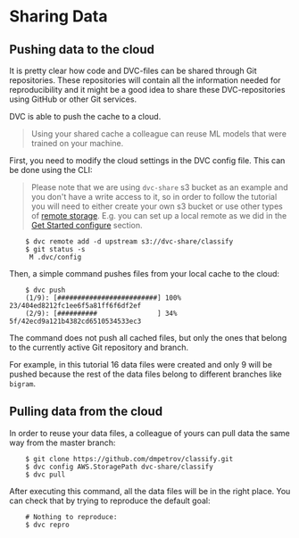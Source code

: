 # Sharing Data

## Pushing data to the cloud

It is pretty clear how code and DVC-files can be shared through Git
repositories. These repositories will contain all the information needed for
reproducibility and it might be a good idea to share these DVC-repositories using
GitHub or other Git services.

DVC is able to push the cache to a cloud.

> Using your shared cache a colleague can reuse ML models that were trained on
your machine.

First, you need to modify the cloud settings in the DVC config file. This can be 
done using the CLI:

> Please note that we are using `dvc-share` s3 bucket as an example and you don't
have a write access to it, so in order to follow the tutorial you will need to
either create your own s3 bucket or use other types of
[remote storage](/doc/commands-reference/remote). E.g. you can set up a local
remote as we did in the [Get Started configure](/doc/get-started/configure)
section.

```dvc
    $ dvc remote add -d upstream s3://dvc-share/classify
    $ git status -s
     M .dvc/config
```

Then, a simple command pushes files from your local cache to the cloud:

```dvc
    $ dvc push
    (1/9): [#########################] 100% 23/404ed8212fc1ee6f5a81ff6f6df2ef
    (2/9): [##########               ] 34% 5f/42ecd9a121b4382cd6510534533ec3
```

The command does not push all cached files, but only the ones that belong 
to the currently active Git repository and branch.

For example, in this tutorial 16 data files were created and only 9 will be
pushed because the rest of the data files belong to different branches like
`bigram`.

## Pulling data from the cloud

In order to reuse your data files, a colleague of yours can pull data the
same way from the master branch:

```dvc
    $ git clone https://github.com/dmpetrov/classify.git
    $ dvc config AWS.StoragePath dvc-share/classify
    $ dvc pull
```

After executing this command, all the data files will be in the right place. You can check
that by trying to reproduce the default goal:

```dvc
    # Nothing to reproduce:
    $ dvc repro
```
